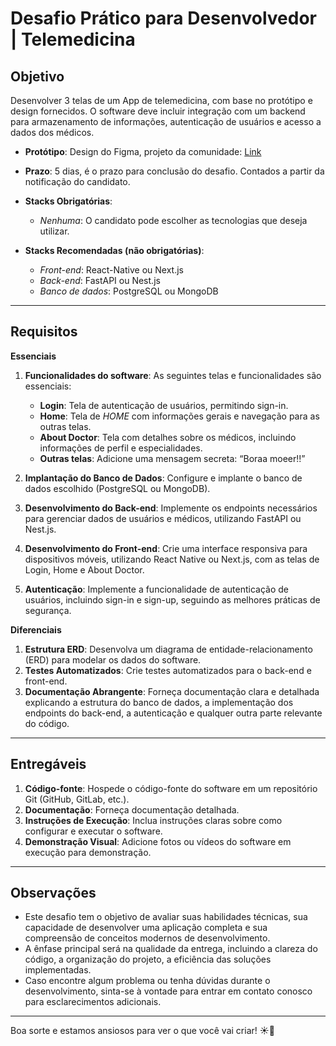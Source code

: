 # Desafio Prático para Desenvolvedor | Telemedicina

## Objetivo

Desenvolver 3 telas de um App de telemedicina, com base no protótipo e design fornecidos. O software deve incluir integração com um backend para armazenamento de informações, autenticação de usuários e acesso a dados dos médicos.

- **Protótipo**: Design do Figma, projeto da comunidade: [Link](https://www.figma.com/community/file/1337949757381065808)

- **Prazo**: 5 dias, é o prazo para conclusão do desafio. Contados a partir da notificação do candidato.

- **Stacks Obrigatórias**:

  - _Nenhuma_: O candidato pode escolher as tecnologias que deseja utilizar.

- **Stacks Recomendadas (não obrigatórias)**:
  - _Front-end_: React-Native ou Next.js
  - _Back-end_: FastAPI ou Nest.js
  - _Banco de dados_: PostgreSQL ou MongoDB

---

## Requisitos

**Essenciais**

1. **Funcionalidades do software**: As seguintes telas e funcionalidades são essenciais:

   - **Login**: Tela de autenticação de usuários, permitindo sign-in.
   - **Home**: Tela de _HOME_ com informações gerais e navegação para as outras telas.
   - **About Doctor**: Tela com detalhes sobre os médicos, incluindo informações de perfil e especialidades.
   - **Outras telas**: Adicione uma mensagem secreta: “Boraa moeer!!”

2. **Implantação do Banco de Dados**: Configure e implante o banco de dados escolhido (PostgreSQL ou MongoDB).
3. **Desenvolvimento do Back-end**: Implemente os endpoints necessários para gerenciar dados de usuários e médicos, utilizando FastAPI ou Nest.js.
4. **Desenvolvimento do Front-end**: Crie uma interface responsiva para dispositivos móveis, utilizando React Native ou Next.js, com as telas de Login, Home e About Doctor.
5. **Autenticação**: Implemente a funcionalidade de autenticação de usuários, incluindo sign-in e sign-up, seguindo as melhores práticas de segurança.

**Diferenciais**

1. **Estrutura ERD**: Desenvolva um diagrama de entidade-relacionamento (ERD) para modelar os dados do software.
2. **Testes Automatizados**: Crie testes automatizados para o back-end e front-end.
3. **Documentação Abrangente**: Forneça documentação clara e detalhada explicando a estrutura do banco de dados, a implementação dos endpoints do back-end, a autenticação e qualquer outra parte relevante do código.

---

## Entregáveis

1. **Código-fonte**: Hospede o código-fonte do software em um repositório Git (GitHub, GitLab, etc.).
2. **Documentação**: Forneça documentação detalhada.
3. **Instruções de Execução**: Inclua instruções claras sobre como configurar e executar o software.
4. **Demonstração Visual**: Adicione fotos ou vídeos do software em execução para demonstração.

---

## Observações

- Este desafio tem o objetivo de avaliar suas habilidades técnicas, sua capacidade de desenvolver uma aplicação completa e sua compreensão de conceitos modernos de desenvolvimento.
- A ênfase principal será na qualidade da entrega, incluindo a clareza do código, a organização do projeto, a eficiência das soluções implementadas.
- Caso encontre algum problema ou tenha dúvidas durante o desenvolvimento, sinta-se à vontade para entrar em contato conosco para esclarecimentos adicionais.

---

Boa sorte e estamos ansiosos para ver o que você vai criar! ☀🚀
